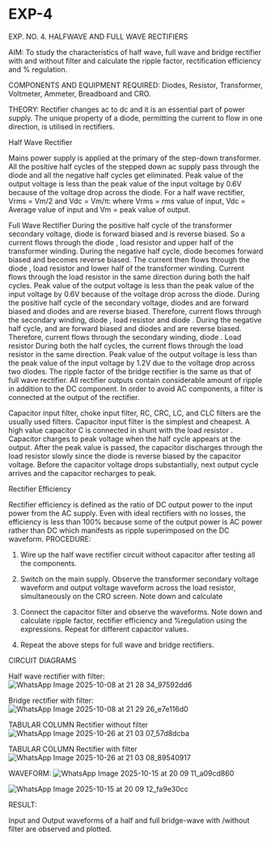 # EXP-4
EXP. NO. 4. 		HALFWAVE  AND FULL WAVE  RECTIFIERS

AIM: To study the characteristics of half wave, full wave and bridge rectifier with and without filter and calculate the ripple factor, rectification efficiency and % regulation.

COMPONENTS  AND  EQUIPMENT  REQUIRED:  Diodes,  Resistor,  Transformer,  Voltmeter, Ammeter, Breadboard and CRO.

THEORY: Rectifier changes ac to dc and it is an essential part of power supply. The unique property of a diode, permitting the current to flow in one direction, is utilised in rectifiers.

Half Wave Rectifier


Mains power supply is applied at the primary of the step-down transformer. All the positive half cycles of the stepped down ac supply pass through the diode and all the negative half cycles get eliminated. Peak value of the output voltage is less than the peak value of the input voltage by 0.6V because of the voltage drop across the diode.
For a half wave rectifier, Vrms = Vm/2 and Vdc = Vm/π: where Vrms = rms value of input, Vdc = Average value of input and Vm = peak value of output.


Full Wave Rectifier
During the positive half cycle of the transformer secondary voltage, diode     is forward biased and      is reverse biased. So a current flows through the diode     , load resistor      and upper half of the transformer  winding.  During  the  negative  half  cycle,  diode       becomes  forward  biased  and becomes reverse biased. The current then flows through the diode     , load resistor      and lower half of the transformer winding. Current flows through the load resistor in the same direction during both the half cycles. Peak value of the output voltage is less than the peak value of the input voltage by 0.6V
because of the voltage drop across the diode.
During the positive half cycle of the secondary voltage, diodes      and      are forward biased and diodes and      are reverse biased. Therefore, current flows through the secondary winding, diode     , load resistor
and diode     . During the negative half cycle,      and      are forward biased and diodes      and      are reverse biased. Therefore, current flows through the secondary winding, diode     . Load resistor       During both the half cycles, the current flows through the load resistor in the same direction. Peak value of the output voltage is less than the peak value of the input voltage by 1.2V due to the voltage drop across two diodes. The ripple factor of the bridge rectifier is the same as that of full wave rectifier.
All rectifier outputs contain considerable amount of ripple in addition to the DC component. In order to avoid AC components, a filter is connected at the output of the rectifier.

Capacitor input filter, choke input filter, RC, CRC, LC, and CLC filters are the usually used filters. Capacitor input filter is the simplest and cheapest. A high value capacitor C is connected in shunt with the load resistor     . Capacitor charges to peak voltage      when the half cycle appears at the output. After the peak value is passed, the capacitor discharges through the load resistor slowly since the diode is reverse biased by the capacitor voltage. Before the capacitor voltage drops substantially, next output cycle arrives and the capacitor recharges to peak.

Rectifier Efficiency

Rectifier efficiency is defined as the ratio of DC output power to the input power from the AC supply. Even with ideal rectifiers with no losses, the efficiency is less than 100% because some of the output power is AC power rather than DC which manifests as ripple superimposed on the DC waveform.
PROCEDURE:

1.   Wire up the half wave rectifier circuit without capacitor after testing all the components.

2.   Switch on the main supply. Observe the transformer secondary voltage waveform and output voltage waveform across the load resistor, simultaneously on the CRO screen. Note down       and calculate
3.   Connect the capacitor filter and observe the waveforms. Note down and calculate ripple factor, rectifier efficiency and %regulation using the expressions. Repeat for different capacitor values.
4.   Repeat the above steps for full wave and bridge rectifiers.

CIRCUIT DIAGRAMS

Half wave rectifier with filter:
![WhatsApp Image 2025-10-08 at 21 28 34_97592dd6](https://github.com/user-attachments/assets/1f7232ce-943f-4257-96b9-78ddb288a497)

Bridge rectifier with filter:
![WhatsApp Image 2025-10-08 at 21 29 26_e7e116d0](https://github.com/user-attachments/assets/23eef0c2-913a-407a-abdb-ff4bca76b02c)

TABULAR COLUMN
Rectifier without filter
![WhatsApp Image 2025-10-26 at 21 03 07_57d8dcba](https://github.com/user-attachments/assets/ac40381a-c036-4f0d-80c8-908cfbf93893)

TABULAR COLUMN
Rectifier with filter
![WhatsApp Image 2025-10-26 at 21 03 08_89540917](https://github.com/user-attachments/assets/372a2377-da68-4fd3-8fdf-e06b9e5d9420)

WAVEFORM:
![WhatsApp Image 2025-10-15 at 20 09 11_a09cd860](https://github.com/user-attachments/assets/a5ef961f-4a2b-419a-bf30-10076352214a)

![WhatsApp Image 2025-10-15 at 20 09 12_fa9e30cc](https://github.com/user-attachments/assets/50f5550b-e497-4f3f-be51-c251efb5c47e)

RESULT:

Input and Output waveforms of a half and full bridge-wave with /without filter are observed and plotted.
